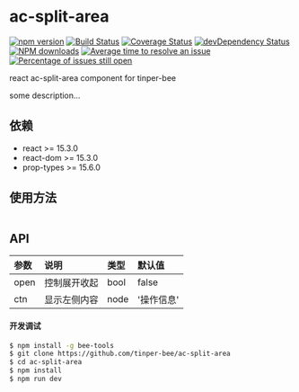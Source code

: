 # ac-split-area

[![npm version](https://img.shields.io/npm/v/ac-split-area.svg)](https://www.npmjs.com/package/ac-split-area)
[![Build Status](https://img.shields.io/travis/tinper-bee/ac-split-area/master.svg)](https://travis-ci.org/tinper-bee/ac-split-area)
[![Coverage Status](https://coveralls.io/repos/github/tinper-bee/ac-split-area/badge.svg?branch=master)](https://coveralls.io/github/tinper-bee/ac-split-area?branch=master)
[![devDependency Status](https://img.shields.io/david/dev/tinper-bee/ac-split-area.svg)](https://david-dm.org/tinper-bee/ac-split-area#info=devDependencies)
[![NPM downloads](http://img.shields.io/npm/dm/ac-split-area.svg?style=flat)](https://npmjs.org/package/ac-split-area)
[![Average time to resolve an issue](http://isitmaintained.com/badge/resolution/tinper-bee/ac-split-area.svg)](http://isitmaintained.com/project/tinper-bee/ac-split-area "Average time to resolve an issue")
[![Percentage of issues still open](http://isitmaintained.com/badge/open/tinper-bee/ac-split-area.svg)](http://isitmaintained.com/project/tinper-bee/ac-split-area "Percentage of issues still open")


react ac-split-area component for tinper-bee

some description...

## 依赖

- react >= 15.3.0
- react-dom >= 15.3.0
- prop-types >= 15.6.0

## 使用方法

```js

```



## API

|参数|说明|类型|默认值|
|:---|:-----|:----|:------|
|open|控制展开收起|bool|false|
|ctn|显示左侧内容|node|'操作信息'|

#### 开发调试

```sh
$ npm install -g bee-tools
$ git clone https://github.com/tinper-bee/ac-split-area
$ cd ac-split-area
$ npm install
$ npm run dev
```
